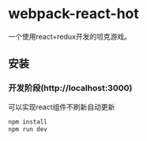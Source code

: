 # webpack-react-hot

一个使用react+redux开发的坦克游戏。

## 安装
### 开发阶段(http://localhost:3000)
可以实现react组件不刷新自动更新
~~~javascript
npm install
npm run dev  
~~~
